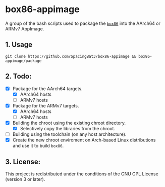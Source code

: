 # box86-appimage
A group of the bash scripts used to package the [`box86`](https://github.com/ptitSeb/box86) into the AArch64 or ARMv7 AppImage.

## 1. Usage
```
git clone https://github.com/SpacingBat3/box86-appimage && box86-appimage/package
```

## 2. Todo:
- [X] Package for the AArch64 targets.
    - [X] AArch64 hosts
    - [ ] ARMv7 hosts
- [X] Package for the ARMv7 targets.
    - [X] AArch64 hosts
    - [ ] ARMv7 hosts
- [X] Building the chroot using the existing chroot directory.
    - [X] Selectively copy the libraries from the chroot.
- [ ] Building using the toolchain (on any host architecture).
- [X] Create the new chroot enviroment on Arch-based Linux distributions and use it to build `box86`.

## 3. License:
This project is redistributed under the conditions of the GNU GPL License (version 3 or later).